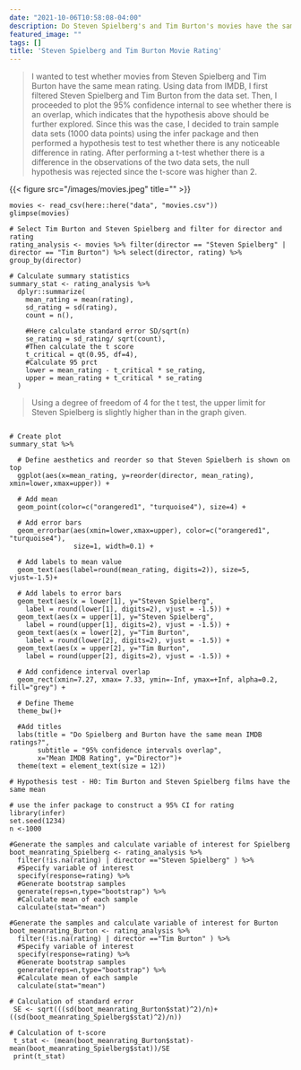 ```yaml
---
date: "2021-10-06T10:58:08-04:00"
description: Do Steven Spielberg's and Tim Burton's movies have the same mean rating?
featured_image: ""
tags: []
title: 'Steven Spielberg and Tim Burton Movie Rating'
---
```


> I wanted to test whether movies from Steven Spielberg and Tim Burton have the same mean rating. Using data from IMDB, I first filtered Steven Spielberg and Tim Burton from the data set. Then, I proceeded to plot the 95% confidence internal to see whether there is an overlap, which indicates that the hypothesis above should be further explored. Since this was the case, I decided to train sample data sets (1000 data points) using the infer package and then performed a hypothesis test to test whether there is any noticeable difference in rating. After performing a t-test whether there is a difference in the observations of the two data sets, the null hypothesis was rejected since the t-score was higher than 2.

{{< figure src="/images/movies.jpeg" title="" >}}


```{r load-movies-data}
movies <- read_csv(here::here("data", "movies.csv"))
glimpse(movies)
```

```{r}
# Select Tim Burton and Steven Spielberg and filter for director and rating
rating_analysis <- movies %>% filter(director == "Steven Spielberg" | director == "Tim Burton") %>% select(director, rating) %>% group_by(director)

# Calculate summary statistics
summary_stat <- rating_analysis %>%
  dplyr::summarize(
    mean_rating = mean(rating),
    sd_rating = sd(rating),
    count = n(),

    #Here calculate standard error SD/sqrt(n)
    se_rating = sd_rating/ sqrt(count),
    #Then calculate the t score
    t_critical = qt(0.95, df=4),
    #Calculate 95 prct
    lower = mean_rating - t_critical * se_rating,
    upper = mean_rating + t_critical * se_rating
  ) 
```

> Using a degree of freedom of 4 for the t test, the upper limit for Steven Spielberg is slightly higher than in the graph given. 

```{r}

# Create plot
summary_stat %>% 
  
  # Define aesthetics and reorder so that Steven Spielberh is shown on top
  ggplot(aes(x=mean_rating, y=reorder(director, mean_rating), xmin=lower,xmax=upper)) +
  
  # Add mean
  geom_point(color=c("orangered1", "turquoise4"), size=4) + 
  
  # Add error bars
  geom_errorbar(aes(xmin=lower,xmax=upper), color=c("orangered1", "turquoise4"), 
                size=1, width=0.1) +
  
  # Add labels to mean value
  geom_text(aes(label=round(mean_rating, digits=2)), size=5, vjust=-1.5)+
  
  # Add labels to error bars
  geom_text(aes(x = lower[1], y="Steven Spielberg", 
    label = round(lower[1], digits=2), vjust = -1.5)) +
  geom_text(aes(x = upper[1], y="Steven Spielberg", 
    label = round(upper[1], digits=2), vjust = -1.5)) +
  geom_text(aes(x = lower[2], y="Tim Burton", 
    label = round(lower[2], digits=2), vjust = -1.5)) +
  geom_text(aes(x = upper[2], y="Tim Burton", 
    label = round(upper[2], digits=2), vjust = -1.5)) +
  
  # Add confidence interval overlap
  geom_rect(xmin=7.27, xmax= 7.33, ymin=-Inf, ymax=+Inf, alpha=0.2, fill="grey") +
  
  # Define Theme
  theme_bw()+
  
  #Add titles
  labs(title = "Do Spielberg and Burton have the same mean IMDB ratings?", 
       subtitle = "95% confidence intervals overlap",
       x="Mean IMDB Rating", y="Director")+
  theme(text = element_text(size = 12))
```

```{r}
# Hypothesis test - H0: Tim Burton and Steven Spielberg films have the same mean 

# use the infer package to construct a 95% CI for rating
library(infer)
set.seed(1234)
n <-1000

#Generate the samples and calculate variable of interest for Spielberg
boot_meanrating_Spielberg <- rating_analysis %>%
  filter(!is.na(rating) | director =="Steven Spielberg" ) %>% 
  #Specify variable of interest
  specify(response=rating) %>% 
  #Generate bootstrap samples
  generate(reps=n,type="bootstrap") %>% 
  #Calculate mean of each sample
  calculate(stat="mean")

#Generate the samples and calculate variable of interest for Burton
boot_meanrating_Burton <- rating_analysis %>%
  filter(!is.na(rating) | director =="Tim Burton" ) %>% 
  #Specify variable of interest
  specify(response=rating) %>% 
  #Generate bootstrap samples
  generate(reps=n,type="bootstrap") %>% 
  #Calculate mean of each sample
  calculate(stat="mean")

# Calculation of standard error
 SE <- sqrt(((sd(boot_meanrating_Burton$stat)^2)/n)+((sd(boot_meanrating_Spielberg$stat)^2)/n))
 
# Calculation of t-score
 t_stat <- (mean(boot_meanrating_Burton$stat)-mean(boot_meanrating_Spielberg$stat))/SE
 print(t_stat)
 
```
